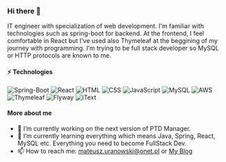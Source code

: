 ### Hi there 👋
IT engineer with specialization of web development. I'm familiar with technologies such as spring-boot for backend. At the frontend, I feel comfortable in React
but I've used also Thymeleaf at the beggining of my journey with programming. 
I'm trying to be full stack developer so MySQL or HTTP protocols are known to me.

#### ⚡ Technologies <br />

![Spring-Boot][Spring-Boot]
![React][React]
![HTML][HTML]
![CSS][CSS]
![JavaScript][JavaScript]
![MySQL][MySQL]
![AWS][AWS]
![Thymeleaf][Thymeleaf]
![Flyway][Flyway]
![iText][iText]

#### More about me

- 🔭 I’m currently working on the next version of PTD Manager.
- 🌱 I’m currently learning everything which means Java, Spring, React, MySQL etc. Everything you need to become FullStack Dev.
- 📫 How to reach me: mateusz.uranowski@onet.pl or [My Blog](https://mateusz-uran.pl/)

[Spring-Boot]: https://img.shields.io/badge/Spring--Boot-black?logo=springboot&logoColor=6DB33F
[React]: https://img.shields.io/badge/React-black?logo=react
[HTML]: https://img.shields.io/badge/HTML-white?logo=html5
[CSS]: https://img.shields.io/badge/CSS-264ee4?logo=css3
[JavaScript]: https://img.shields.io/badge/JavaScript-black?logo=javascript
[MySQL]: https://img.shields.io/badge/MySQL-3e4149?logo=mysql&logoColor=%234479A1
[AWS]: https://img.shields.io/badge/AWS-fe9900?logo=amazonaws
[Thymeleaf]: https://img.shields.io/badge/Thymeleaf-005F0F?logo=thymeleaf
[Flyway]: https://img.shields.io/badge/Flyway-CC0200?logo=flyway
[iText]: https://img.shields.io/badge/iText-084975
